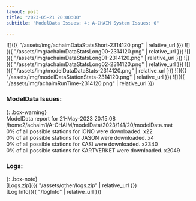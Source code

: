 ```yaml
---
layout: post
title: "2023-05-21 20:00:00"
subtitle: "ModelData Issues: 4; A-CHAIM System Issues: 0"

---
```


![]({{ "/assets/img/achaimDataStatsShort-2314120.png" | relative_url }})
![]({{ "/assets/img/achaimDataStatsLong00-2314120.png" | relative_url }})
![]({{ "/assets/img/achaimDataStatsLong01-2314120.png" | relative_url }})
![]({{ "/assets/img/achaimDataStatsLong02-2314120.png" | relative_url }})
![]({{ "/assets/img/modelDataDataStats-2314120.png" | relative_url }})
![]({{ "/assets/img/modelDataStationStats-2314120.png" | relative_url }})
![]({{ "/assets/img/achaimRunTime-2314120.png" | relative_url }})


### ModelData Issues:  
  
{: .box-warning}  
 ModelData report for 21-May-2023 20:15:08   
 /home2/achaim1/A-CHAIM/modelData/2023/141/20/modelData.mat   
 0% of all possible stations for IONO were downloaded. x22   
 0% of all possible stations for JASON were downloaded. x4   
 0% of all possible stations for KASI were downloaded. x2340   
 0% of all possible stations for KARTVERKET were downloaded. x2049   
  


### Logs:  
  
{: .box-note}  
[Logs.zip]({{ "/assets/other/logs.zip" | relative_url }})  
[Log Info]({{ "/logInfo" | relative_url }})  
